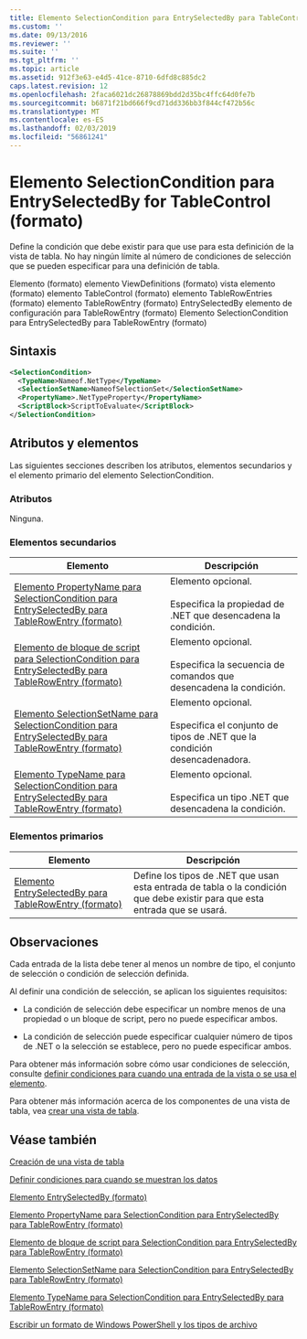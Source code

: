 ```yaml
---
title: Elemento SelectionCondition para EntrySelectedBy para TableControl (formato) | Microsoft Docs
ms.custom: ''
ms.date: 09/13/2016
ms.reviewer: ''
ms.suite: ''
ms.tgt_pltfrm: ''
ms.topic: article
ms.assetid: 912f3e63-e4d5-41ce-8710-6dfd8c885dc2
caps.latest.revision: 12
ms.openlocfilehash: 2faca6021dc26878869bdd2d35bc4ffc64d0fe7b
ms.sourcegitcommit: b6871f21bd666f9cd71dd336bb3f844cf472b56c
ms.translationtype: MT
ms.contentlocale: es-ES
ms.lasthandoff: 02/03/2019
ms.locfileid: "56861241"
---
```

# <a name="selectioncondition-element-for-entryselectedby-for-tablecontrol-format"></a>Elemento SelectionCondition para EntrySelectedBy for TableControl (formato)

Define la condición que debe existir para que use para esta definición de la vista de tabla. No hay ningún límite al número de condiciones de selección que se pueden especificar para una definición de tabla.

Elemento (formato) elemento ViewDefinitions (formato) vista elemento (formato) elemento TableControl (formato) elemento TableRowEntries (formato) elemento TableRowEntry (formato) EntrySelectedBy elemento de configuración para TableRowEntry (formato) Elemento SelectionCondition para EntrySelectedBy para TableRowEntry (formato)

## <a name="syntax"></a>Sintaxis

```xml
<SelectionCondition>
  <TypeName>Nameof.NetType</TypeName>
  <SelectionSetName>NameofSelectionSet</SelectionSetName>
  <PropertyName>.NetTypeProperty</PropertyName>
  <ScriptBlock>ScriptToEvaluate</ScriptBlock>
</SelectionCondition>
```

## <a name="attributes-and-elements"></a>Atributos y elementos

Las siguientes secciones describen los atributos, elementos secundarios y el elemento primario del elemento SelectionCondition.

### <a name="attributes"></a>Atributos

Ninguna.

### <a name="child-elements"></a>Elementos secundarios

|Elemento|Descripción|
|-------------|-----------------|
|[Elemento PropertyName para SelectionCondition para EntrySelectedBy para TableRowEntry (formato)](./propertyname-element-for-selectioncondition-for-entryselectedby-for-tablerowentry-format.md)|Elemento opcional.<br /><br /> Especifica la propiedad de .NET que desencadena la condición.|
|[Elemento de bloque de script para SelectionCondition para EntrySelectedBy para TableRowEntry (formato)](./scriptblock-element-for-selectioncondition-for-entryselectedby-for-tablecontrol-format.md)|Elemento opcional.<br /><br /> Especifica la secuencia de comandos que desencadena la condición.|
|[Elemento SelectionSetName para SelectionCondition para EntrySelectedBy para TableRowEntry (formato)](./selectionsetname-element-for-selectioncondition-for-entryselectedby-for-tablecontrol-format.md)|Elemento opcional.<br /><br /> Especifica el conjunto de tipos de .NET que la condición desencadenadora.|
|[Elemento TypeName para SelectionCondition para EntrySelectedBy para TableRowEntry (formato)](./typename-element-for-selectioncondition-for-entryselectedby-for-tablecontrol-format.md)|Elemento opcional.<br /><br /> Especifica un tipo .NET que desencadena la condición.|

### <a name="parent-elements"></a>Elementos primarios

|Elemento|Descripción|
|-------------|-----------------|
|[Elemento EntrySelectedBy para TableRowEntry (formato)](./entryselectedby-element-for-tablerowentry-for-tablecontrol-format.md)|Define los tipos de .NET que usan esta entrada de tabla o la condición que debe existir para que esta entrada que se usará.|

## <a name="remarks"></a>Observaciones

Cada entrada de la lista debe tener al menos un nombre de tipo, el conjunto de selección o condición de selección definida.

Al definir una condición de selección, se aplican los siguientes requisitos:

- La condición de selección debe especificar un nombre menos de una propiedad o un bloque de script, pero no puede especificar ambos.

- La condición de selección puede especificar cualquier número de tipos de .NET o la selección se establece, pero no puede especificar ambos.

Para obtener más información sobre cómo usar condiciones de selección, consulte [definir condiciones para cuando una entrada de la vista o se usa el elemento](./defining-conditions-for-displaying-data.md).

Para obtener más información acerca de los componentes de una vista de tabla, vea [crear una vista de tabla](./creating-a-table-view.md).

## <a name="see-also"></a>Véase también

[Creación de una vista de tabla](./creating-a-table-view.md)

[Definir condiciones para cuando se muestran los datos](./defining-conditions-for-displaying-data.md)

[Elemento EntrySelectedBy (formato)](./entryselectedby-element-for-tablerowentry-for-tablecontrol-format.md)

[Elemento PropertyName para SelectionCondition para EntrySelectedBy para TableRowEntry (formato)](./propertyname-element-for-selectioncondition-for-entryselectedby-for-tablerowentry-format.md)

[Elemento de bloque de script para SelectionCondition para EntrySelectedBy para TableRowEntry (formato)](./scriptblock-element-for-selectioncondition-for-entryselectedby-for-tablecontrol-format.md)

[Elemento SelectionSetName para SelectionCondition para EntrySelectedBy para TableRowEntry (formato)](./selectionsetname-element-for-selectioncondition-for-entryselectedby-for-tablecontrol-format.md)

[Elemento TypeName para SelectionCondition para EntrySelectedBy para TableRowEntry (formato)](./typename-element-for-selectioncondition-for-entryselectedby-for-tablecontrol-format.md)

[Escribir un formato de Windows PowerShell y los tipos de archivo](./writing-a-powershell-formatting-file.md)
